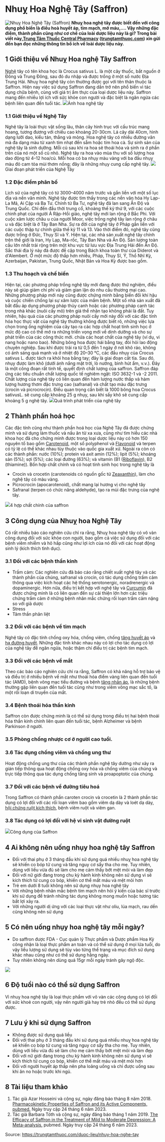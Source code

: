 # Nhuỵ Hoa Nghệ Tây (Saffron)

![Nhuỵ Hoa Nghệ Tây \(Saffron\)](https://trungtamthuoc.com/images/others/saffron-8-6013.jpg)
**Nhuỵ hoa nghệ tây được biết đến với công dụng phổ biến là điều hoà huyết áp, tim mạch, mỡ máu,…. Vậy những đặc điểm, thành phần cũng như cơ chế của loài dược liệu này là gì? Trong bài viết này,[Trung Tâm Thuốc Central Pharmacy](https://trungtamthuoc.com/ "Trung Tâm Thuốc Central Pharmacy") ([trungtamthuoc.com](https://trungtamthuoc.com/ "trungtamthuoc.com")) xin gửi đến bạn đọc những thông tin bổ ích về loài dược liệu này.**
##  1 Giới thiệu về Nhuỵ Hoa nghệ Tây Saffron
[Nghệ](https://trungtamthuoc.com/hoat-chat/nghe "Nghệ") tây có tên khoa học là Crocus sativus L. là một cây thuốc, bắt nguồn ở Đông và Trung Đông, sau đó du nhập và được trồng ở một số nước Địa Trung Hải. Nhuỵ hoa nghệ tây còn thường được gọi với tên thân thuộc là Saffron.
Hiện nay việc sử dụng Saffron đang dần trở nên phổ biến vì tác dụng chữa bệnh, cùng với giá trị ẩm thực của loại dược liệu này. Saffron mang đến nhiều lợi ích với sức khỏe con người và đặc biệt là ngăn ngừa các bệnh liên quan đến tuổi tác.
![](https://trungtamthuoc.com/images/item/saffron-1.jpg)Ảnh hoa nghệ tây
### 1.1 Giới thiệu về Nghệ Tây
Nghệ tây là loài thực vật sống lâu, thân cây hình trục với cấu trúc mang hoang, tương đương với chiều cao khoảng 20-30cm. Lá cây dài 40cm, hình dạng lưỡi dao, kiểu tán, thẳng và mỏng.
Hoa nghệ tây có nhiều đường vân mà đa dạng màu từ xanh tím nhạt đến sẫm hoặc tím hoa cà. Sự sinh sản của nghệ tây là sinh dưỡng. Mỗi củ sau khi ra hoa sẽ thoái hóa và sinh ra ở phần trên của nó một số củ nhỏ. Nghệ tây ra hoa vào mùa thu với số lượng hoa dao động từ 4–12 hoa/củ. Mỗi hoa có ba nhụy màu vàng với ba đầu nhụy màu đỏ cam tỏa mùi thơm nồng; đây là những nhụy cung cấp nghệ tây.
![](https://trungtamthuoc.com/images/item/saffron-3\(1\).jpg)Giai đoạn phát triển của Nghệ Tây
### 1.2 Đặc điểm phân bố
Lịch sử của nghệ tây có từ 3000–4000 năm trước và gắn liền với một số lục địa và nền văn minh. Nghệ tây được tìm thấy trong các nền văn hóa Hy Lạp-La Mã, Ai Cập và Ba Tư. Chính từ Ba Tư, nghệ tây đã lan sang Ấn Độ và Trung Quốc. Chỉ đến đầu thời trung cổ, khoảng thế kỷ thứ 9, với các cuộc chinh phạt của người Ả Rập-Hồi giáo, nghệ tây mới lan rộng ở Bắc Phi. Với cuộc xâm lược châu u của người Moor, việc trồng nghệ tây lan rộng ở châu u và đặc biệt là ở Tây Ban Nha. Sự ra đời của nghệ tây ở Pháp gắn liền với các cuộc thập tự chinh giữa thế kỷ 11 và 13. Vào thời điểm đó, nghệ tây cũng được trồng ở Đức, Thụy Sĩ và Ý.
Hiện tại, các nhà sản xuất nghệ tây chính trên thế giới là Iran, Hy Lạp, Ma-rốc, Tây Ban Nha và Ấn Độ. Sản lượng toàn cầu lớn nhất trải rộng trên một khu vực từ lưu vực Địa Trung Hải đến Ấn Độ. Sắc thái địa lý này đã được đề cập trong Bách khoa toàn thư của Diderot và d'Alembert. Ở một mức độ thấp hơn nhiều, Pháp, Thụy Sĩ, Ý, Thổ Nhĩ Kỳ, Azerbaijan, Pakistan, Trung Quốc, Nhật Bản và Hoa Kỳ được bao gồm.
### 1.3 Thu hoạch và chế biến
Hiện tại, các phương pháp trồng nghệ tây mới đang được thử nghiệm, điều này sẽ giúp giảm chi phí và giảm gian lận do nhu cầu thương mại cao. Những phương pháp mới này cũng được chứng minh bằng biến đổi khí hậu và cuộc chiến chống lại sự xâm lược của mầm bệnh. Một số nhà sản xuất đã bắt đầu áp dụng phương pháp thủy canh hoặc các phương pháp canh tác trong nhà khác (nuôi cấy mô) trên giá thể nhân tạo không phải là đất. Tuy nhiên, hậu quả của các phương pháp nuôi cấy mới này đối với các đặc tính hóa học thực vật của nghệ tây thường không được biết rõ, những việc lựa chọn trong ống nghiệm của cây tạo ra các hợp chất hoạt tính sinh học ở mức độ cao có thể mở ra những triển vọng mới về dinh dưỡng và cho sự phát triển của các công thức mới. chứa các hoạt chất của nghệ tây (ví dụ, vi nang hoặc nano bao).
Những bông hoa được hái bằng tay, đòi hỏi lao động chuyên nghiệp. Sau khi được trải ra từ 0,5 đến 1 ngày ở nơi khô ráo, không có ánh sáng quá mạnh và ở nhiệt độ 20–30 °C, các đầu nhụy của Crocus sativus L. được tách ra khỏi hoa bằng tay; đây là giai đoạn cắt tỉa. Sau đó, nhụy được làm khô (dưới ánh nắng mặt trời, lò nướng, bình hút ẩm, v.v.). Đây là một công đoạn rất tinh tế, quyết định chất lượng của saffron. Saffron đáp ứng các tiêu chuẩn chất lượng quốc tế nghiêm ngặt: ISO 3632-1 và -2 2011. Chất lượng của nghệ tây có liên quan đến hàm lượng nước thấp và hàm lượng hương thơm đặc trưng cao (safranal) và chất tạo màu đặc trưng (crocin và picrocrocin). Điều quan trọng cần biết là 1000 bông hoa Crocus sativusL. sẽ cung cấp khoảng 25 g nhụy, sau khi sấy khô sẽ cung cấp khoảng 5 g nghệ tây.
![](https://trungtamthuoc.com/images/item/saffron-2.jpg)Quá trình phát triển của nghệ tây
##  2 Thành phần hoá học
Các đặc tính cũng như thành phần hoá học của Nghệ Tây đã được chứng minh và sử dụng làm thuốc và nấu ăn từ xa xưa, cũng như tìm hiểu các nhà khoa học đã cho chứng minh được trong loại dược liệu này có hơn 150 nguyên tố bao gồm [Carotenoid](https://trungtamthuoc.com/hoat-chat/carotenoid "Carotenoid"), một số polyphenol và [Flavonoid](https://trungtamthuoc.com/hoat-chat/flavonoid "Flavonoid") và terpen có tỷ lệ có thể khác nhau tùy thuộc vào quốc gia xuất xứ. 
Ngoài ra còn có các thành phần: nước (10%); protein và axit amin (12%); lipit (5%); khoáng sản (5%); sợi (5%); các loại đường (63%); và vitamin (B1 ([Riboflavin](https://trungtamthuoc.com/hoat-chat/riboflavin "Riboflavin")), B2 (thiamine)). 
Bốn hợp chất chính và có hoạt tính sinh học trong nghệ tây là 
  * Crocin và crocetin (carotenoids có nguồn gốc từ [Zeaxanthin](https://trungtamthuoc.com/hoat-chat/zeaxanthin "Zeaxanthin")), làm cho nghệ tây có màu vàng.
  * Picrocrocin (apocarotenoid), chất mang lại hương vị cho nghệ tây 
  * Safranal (terpen có chức năng aldehyde), tạo ra mùi đặc trưng của nghệ tây.


![](https://trungtamthuoc.com/images/item/saffron-4.jpg)4 hợp chất chính của saffron
##  3 Công dụng của Nhuỵ hoa Nghệ Tây
Có rất nhiều báo cáo nghiên cứu chỉ ra rằng, Nhuỵ hoa nghệ tây có vô vàn công dụng đối với sức khỏe con người, bao gồm cả việc sử dụng đối với các bệnh viêm nhiễm và hô hấp cũng như lợi ích của nó đối với các hoạt động sinh lý (kích thích tình dục).
### 3.1 Đối với các bệnh thần kinh
  * Trầm cảm: Các nghiên cứu đã báo cáo rằng chiết xuất nghệ tây và các thành phần của chúng, safranal và crocin, có tác dụng chống trầm cảm thông qua việc kích hoạt các hệ thống serotonergic, noradrenergic và dopaminergic. Hơn nữa, điều trị kết hợp với nghệ tây và [Curcumin](https://trungtamthuoc.com/hoat-chat/curcumin "Curcumin") đã được chứng minh là có liên quan đến sự cải thiện lớn hơn các triệu chứng trầm cảm ở những bệnh nhân mắc chứng rối loạn trầm cảm nặng so với giả dược
  * Stress
  * Tâm thần phân liệt


### 3.2 Đối với các bệnh về tim mạch
Nghệ tây có đặc tính chống oxy hóa, chống viêm, chống [tăng huyết áp](https://trungtamthuoc.com/bai-viet/tang-huyet-ap-thong-tin-ve-benh-danh-cho-benh-nhan "tăng huyết áp") và [hạ đường huyết](https://trungtamthuoc.com/bai-viet/ha-glucose-mau "hạ đường huyết"). Những đặc tính khác nhau này có lợi cho tác dụng có lợi của nghệ tây để ngăn ngừa, hoặc thậm chí điều trị các bệnh tim mạch.
### 3.3 Đối với các bệnh về mắt
Theo các báo cáo nghiên cứu chỉ ra rằng, Saffron có khả năng hỗ trợ bảo vệ và điều trị ở nhiều bệnh về mắt như thoái hóa điểm vàng liên quan đến tuổi tác (AMD), bệnh võng mạc tiểu đường và bệnh [tăng nhãn áp](https://trungtamthuoc.com/bai-viet/benh-tang-nhan-ap-nguyen-nhan-trieu-chung-va-dieu-tri "tăng nhãn áp"), là những bệnh thường gặp liên quan đến tuổi tác cũng như trong viêm võng mạc sắc tố, là một rối loạn di truyền của mắt.
### 3.4 Bệnh thoái hóa thần kinh
Saffron còn được chứng minh là có thể sử dụng trong điều trị hai bệnh thoái hóa thần kinh chính liên quan đến tuổi tác, bệnh Alzheimer và bệnh Parkinson ở người.
### 3.5 Phòng chống nhược cơ ở người cao tuổi.
### 3.6 Tác dụng chống viêm và chống ung thư 
Hoạt động chống ung thư của các thành phần nghệ tây dường như xảy ra gián tiếp thông qua hoạt động chống oxy hóa và chống viêm của chúng và trực tiếp thông qua tác dụng chống tăng sinh và proapoptotic của chúng.
### 3.7 Đối với các bệnh về đường tiêu hoá
Trong Saffron có thành phần caroten crocin và crocetin là 2 thành phần tác dụng có lợi đối với các rối loạn viêm bao gồm viêm dạ dày và loét dạ dày, [hội chứng ruột kích thích](https://trungtamthuoc.com/bai-viet/hoi-chung-ruot-kich-thich-viem-dai-trang-co-that "hội chứng ruột kích thích"), bệnh viêm ruột và viêm gan.
### 3.8 Tác dụng có lợi đối với hệ vi sinh vật đường ruột
![](https://trungtamthuoc.com/images/item/saffron-5.jpg)Công dụng của Saffron
##  4 Ai không nên uống nhụy hoa nghệ tây Saffron
  * Đối với thai phụ ở 3 tháng đầu khi sử dụng quá nhiều nhuỵ hoa nghệ tây sẽ khiến co bóp tử cung và tăng nguy cơ sẩy tha cho mẹ. Tuy nhiên, dùng với liều vừa đủ sẽ làm cho mẹ cảm thấy bớt mệt mỏi và làm đẹp
  * Đối với nữ giới đang trong chu kỳ hành kinh không nên sử dụng vì sẽ kích thích tử cung co bóp, khiến cơ thể mất máu và mệt mỏi hơn
  * Trẻ em dưới 8 tuổi không nên sử dụng nhụy hoa nghệ tây
  * Với những bệnh nhân mắc bệnh tim mạch nên hỏi ý kiến của bác sĩ trước khi sử dụng để tránh những tác dụng không mong muốn hoặc tương tác bất lợi xảy ra.
  * Với những người dị ứng với các loại thực vật như oliu, lúa mạch, rau dền cũng không nên sử dụng


##  5 Có nên uống nhụy hoa nghệ tây mỗi ngày?
  * Do saffron được FDA - Cục quản lý Thực phẩm và Dược phẩm Hoa Kỳ công nhận là loại thực phẩm an toàn và có thể sử dụng ở mọi lứa tuổi, do vậy liều lượng sử dụng sẽ tùy vào từng thể trạng và mục đích sử dụng khác nhau cũng như có thể sử dụng hằng ngày.
  * Tuy nhiên không nên dùng quá 15gr mỗi ngày tránh gây ngộ độc.


![](https://trungtamthuoc.com/images/item/saffron-7.jpg)
##  6 Độ tuổi nào có thể sử dụng Saffron
Vì nhuỵ hoa nghệ tây là loại thực phẩm với vô vàn các công dụng có lợi đối với sức khoẻ con người, vậy nên người già hay trẻ nhỏ đều có thể sử dụng được.
##  7 Lưu ý khi sử dụng Saffron
  * Không được sử dụng quá liều
  * Đối với thai phụ ở 3 tháng đầu khi sử dụng quá nhiều nhuỵ hoa nghệ tây sẽ khiến co bóp tử cung và tăng nguy cơ sẩy tha cho mẹ. Tuy nhiên, dùng với liều vừa đủ sẽ làm cho mẹ cảm thấy bớt mệt mỏi và làm đẹp
  * Đối với nữ giới đang trong chu kỳ hành kinh không nên sử dụng vì sẽ kích thích tử cung co bóp, khiến cơ thể mất máu và mệt mỏi hơn
  * Đối với người huyết áp thấp nên pha loãng uống và chỉ được uống sau khi ăn no hoặc trước khi ngủ.


##  8 Tài liệu tham khảo
  1. Tác giả Azar Hosseini và cộng sự, ngày đăng báo tháng 8 năm 2018.[ Pharmacokinetic Properties of Saffron and its Active Components, pubmed.](https://pubmed.ncbi.nlm.nih.gov/29134501/) Ngày truy cập 24 tháng 6 năm 2023.
  2. Tác giả Barbara Tóth và cộng sự, ngày đăng báo tháng 1 năm 2019. [The Efficacy of Saffron in the Treatment of Mild to Moderate Depression: A Meta-analysis,](https://pubmed.ncbi.nlm.nih.gov/30036891/) pubmed. Ngày truy cập 24 tháng 6 năm 2023.




Source: https://trungtamthuoc.com/duoc-lieu/nhuy-hoa-nghe-tay